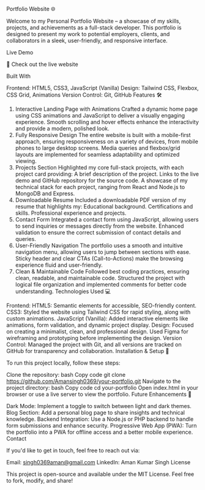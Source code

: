 Portfolio Website 🌐

Welcome to my Personal Portfolio Website – a showcase of my skills, projects, and achievements as a full-stack developer. This portfolio is designed to present my work to potential employers, clients, and collaborators in a sleek, user-friendly, and responsive interface.

Live Demo

🔗 Check out the live website

Built With

Frontend: HTML5, CSS3, JavaScript (Vanilla)
Design: Tailwind CSS, Flexbox, CSS Grid, Animations
Version Control: Git, GitHub
Features 🛠️

1. Interactive Landing Page with Animations
Crafted a dynamic home page using CSS animations and JavaScript to deliver a visually engaging experience.
Smooth scrolling and hover effects enhance the interactivity and provide a modern, polished look.
2. Fully Responsive Design
The entire website is built with a mobile-first approach, ensuring responsiveness on a variety of devices, from mobile phones to large desktop screens.
Media queries and flexbox/grid layouts are implemented for seamless adaptability and optimized viewing.
3. Projects Section
Highlighted my core full-stack projects, with each project card providing:
A brief description of the project.
Links to the live demo and GitHub repository for the source code.
A showcase of my technical stack for each project, ranging from React and Node.js to MongoDB and Express.
4. Downloadable Resume
Included a downloadable PDF version of my resume that highlights my:
Educational background.
Certifications and skills.
Professional experience and projects.
5. Contact Form
Integrated a contact form using JavaScript, allowing users to send inquiries or messages directly from the website.
Enhanced validation to ensure the correct submission of contact details and queries.
6. User-Friendly Navigation
The portfolio uses a smooth and intuitive navigation menu, allowing users to jump between sections with ease.
Sticky header and clear CTAs (Call-to-Actions) make the browsing experience fluid and user-friendly.
7. Clean & Maintainable Code
Followed best coding practices, ensuring clean, readable, and maintainable code.
Structured the project with logical file organization and implemented comments for better code understanding.
Technologies Used 💻

Frontend:
HTML5: Semantic elements for accessible, SEO-friendly content.
CSS3: Styled the website using Tailwind CSS for rapid styling, along with custom animations.
JavaScript (Vanilla): Added interactive elements like animations, form validation, and dynamic project display.
Design:
Focused on creating a minimalist, clean, and professional design.
Used Figma for wireframing and prototyping before implementing the design.
Version Control:
Managed the project with Git, and all versions are tracked on GitHub for transparency and collaboration.
Installation & Setup 🚀

To run this project locally, follow these steps:

Clone the repository:
bash
Copy code
git clone https://github.com/Amansingh0369/your-portfolio.git
Navigate to the project directory:
bash
Copy code
cd your-portfolio
Open index.html in your browser or use a live server to view the portfolio.
Future Enhancements 🔮

Dark Mode: Implement a toggle to switch between light and dark themes.
Blog Section: Add a personal blog page to share insights and technical knowledge.
Backend Integration: Use a Node.js or PHP backend to handle form submissions and enhance security.
Progressive Web App (PWA): Turn the portfolio into a PWA for offline access and a better mobile experience.
Contact

If you'd like to get in touch, feel free to reach out via:

Email: singh0369aman@gmail.com
LinkedIn: Aman Kumar Singh
License

This project is open-source and available under the MIT License. Feel free to fork, modify, and share!
